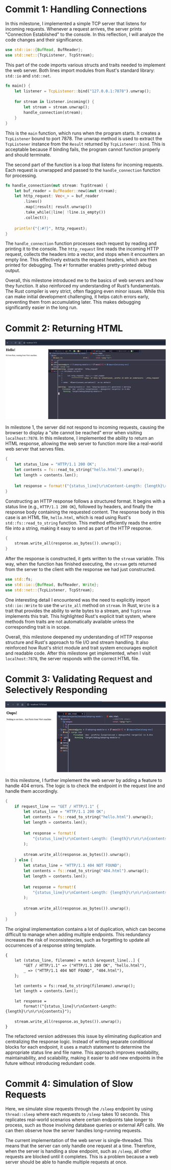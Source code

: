 # Commit 1: Handling Connections

In this milestone, I implemented a simple TCP server that listens for incoming requests. Whenever a request arrives, the server prints "Connection Established" to the console. In this reflection, I will analyze the code changes and their significance.

```rust
use std::io::{BufRead, BufReader};
use std::net::{TcpListener, TcpStream};
```

This part of the code imports various structs and traits needed to implement the web server. Both lines import modules from Rust's standard library: `std::io` and `std::net`.

```rust
fn main() {
    let listener = TcpListener::bind("127.0.0.1:7878").unwrap();

    for stream in listener.incoming() {
        let stream = stream.unwrap();
        handle_connection(stream);
    }
}
```

This is the `main` function, which runs when the program starts. It creates a `TcpListener` bound to port 7878. The unwrap method is used to extract the `TcpListener` instance from the `Result` returned by `TcpListener::bind`. This is acceptable because if binding fails, the program cannot function properly and should terminate.

The second part of the function is a loop that listens for incoming requests. Each request is unwrapped and passed to the `handle_connection` function for processing.

```rust
fn handle_connection(mut stream: TcpStream) {
    let buf_reader = BufReader::new(&mut stream);
    let http_request: Vec<_> = buf_reader
        .lines()
        .map(|result| result.unwrap())
        .take_while(|line| !line.is_empty())
        .collect();

    println!("{:#?}", http_request);
}
```

The `handle_connection` function processes each request by reading and printing it to the console. The `http_request` line reads the incoming HTTP request, collects the headers into a vector, and stops when it encounters an empty line. This effectively extracts the request headers, which are then printed for debugging. The `#?` formatter enables pretty-printed debug output.

Overall, this milestone introduced me to the basics of web servers and how they function. It also reinforced my understanding of Rust’s fundamentals. The Rust compiler is very strict, often flagging even minor issues. While this can make initial development challenging, it helps catch errors early, preventing them from accumulating later. This makes debugging significantly easier in the long run.

# Commit 2: Returning HTML

![Commit 2 screen capture](/assets/images/commit2.png)

In milestone 1, the server did not respond to incoming requests, causing the browser to display a "site cannot be reached" error when visiting `localhost:7878`. In this milestone, I implemented the ability to return an HTML response, allowing the web server to function more like a real-world web server that serves files.

```rust
{
    let status_line = "HTTP/1.1 200 OK";
    let contents = fs::read_to_string("hello.html").unwrap();
    let length = contents.len();

    let response = format!("{status_line}\r\nContent-Length: {length}\r\n\r\n{contents}");
}
```

Constructing an HTTP response follows a structured format. It begins with a status line (e.g., `HTTP/1.1 200 OK`), followed by headers, and finally the response body containing the requested content. The response body in this case is an HTML file, `hello.html`, which is read using Rust's `std::fs::read_to_string` function. This method efficiently reads the entire file into a string, making it easy to send as part of the HTTP response.

```rust
{
    stream.write_all(response.as_bytes()).unwrap();
}
```

After the response is constructed, it gets written to the `stream` variable. This way, when the function has finished executing, the `stream` gets returned from the server to the client with the response we had just constructed.

```rust
use std::fs;
use std::io::{BufRead, BufReader, Write};
use std::net::{TcpListener, TcpStream};
```

One interesting detail I encountered was the need to explicitly import `std::io::Write` to use the `write_all` method on `stream`. In Rust, `Write` is a trait that provides the ability to write bytes to a stream, and `TcpStream` implements this trait. This highlighted Rust's explicit trait system, where methods from traits are not automatically available unless the corresponding trait is in scope.

Overall, this milestone deepened my understanding of HTTP response structure and Rust's approach to file I/O and stream handling. It also reinforced how Rust's strict module and trait system encourages explicit and readable code. After this milestone get implemented, when I visit `localhost:7878`, the server responds with the correct HTML file.

# Commit 3: Validating Request and Selectively Responding

![Commit 3 screen capture](/assets/images/commit3.png)

In this milestone, I further implement the web server by adding a feature to handle 404 errors. The logic is to check the endpoint in the request line and handle them accordingly.

```rust
{
    if request_line == "GET / HTTP/1.1" {
        let status_line = "HTTP/1.1 200 OK";
        let contents = fs::read_to_string("hello.html").unwrap();
        let length = contents.len();

        let response = format!(
            "{status_line}\r\nContent-Length: {length}\r\n\r\n{contents}"
        );

        stream.write_all(response.as_bytes()).unwrap();
    } else {
        let status_line = "HTTP/1.1 404 NOT FOUND";
        let contents = fs::read_to_string("404.html").unwrap();
        let length = contents.len();

        let response = format!(
            "{status_line}\r\nContent-Length: {length}\r\n\r\n{contents}"
        );

        stream.write_all(response.as_bytes()).unwrap();
    }
}
```

The original implementation contains a lot of duplication, which can become difficult to manage when adding multiple endpoints. This redundancy increases the risk of inconsistencies, such as forgetting to update all occurrences of a response string template.

```
{
    let (status_line, filename) = match &request_line[..] {
        "GET / HTTP/1.1" => ("HTTP/1.1 200 OK", "hello.html"),
        _ => ("HTTP/1.1 404 NOT FOUND", "404.html"),
    };

    let contents = fs::read_to_string(filename).unwrap();
    let length = contents.len();

    let response =
        format!("{status_line}\r\nContent-Length: {length}\r\n\r\n{contents}");

    stream.write_all(response.as_bytes()).unwrap();
}
```

The refactored version addresses this issue by eliminating duplication and centralizing the response logic. Instead of writing separate conditional blocks for each endpoint, it uses a match statement to determine the appropriate status line and file name. This approach improves readability, maintainability, and scalability, making it easier to add new endpoints in the future without introducing redundant code.

# Commit 4: Simulation of Slow Requests

Here, we simulate slow requests through the `/sleep` endpoint by using `thread::sleep` where each requests to `/sleep` takes 10 seconds. This replicates real-world scenarios where certain endpoints take longer to process, such as those involving database queries or external API calls. We can then observe how the server handles long-running requests.

The current implementation of the web server is single-threaded. This means that the server can only handle one request at a time. Therefore, when the server is handling a slow endpoint, such as `/sleep`, all other requests are blocked until it completes. This is a problem because a web server should be able to handle multiple requests at once.
